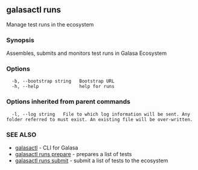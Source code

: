 ## galasactl runs

Manage test runs in the ecosystem

### Synopsis

Assembles, submits and monitors test runs in Galasa Ecosystem

### Options

```
  -b, --bootstrap string   Bootstrap URL
  -h, --help               help for runs
```

### Options inherited from parent commands

```
  -l, --log string   File to which log information will be sent. Any folder referred to must exist. An existing file will be over-written.
```

### SEE ALSO

* [galasactl](galasactl.md)	 - CLI for Galasa
* [galasactl runs prepare](galasactl_runs_prepare.md)	 - prepares a list of tests
* [galasactl runs submit](galasactl_runs_submit.md)	 - submit a list of tests to the ecosystem

